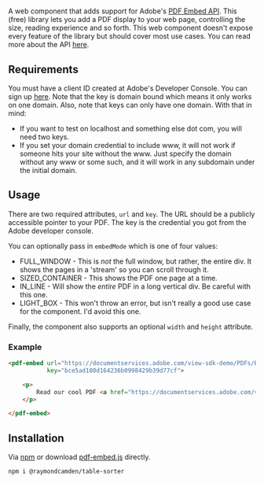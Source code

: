 # <pdf-embed>

A web component that adds support for Adobe's [PDF Embed API](https://developer.adobe.com/document-services/apis/pdf-embed/). This (free) library lets you add a PDF display to your web page, controlling the size, reading experience and so forth. This web component doesn't expose every feature of the library but should cover most use cases. You can read more about the API [here](https://developer.adobe.com/document-services/docs/overview/pdf-embed-api/).

## Requirements

You must have a client ID created at Adobe's Developer Console. You can sign up [here](https://acrobatservices.adobe.com/dc-integration-creation-app-cdn/main.html?api=pdf-embed-api). Note that the key is domain bound which means it only works on one domain. Also, note that keys can only have one domain. With that in mind:

* If you want to test on localhost and something else dot com, you will need two keys. 
* If you set your domain credential to include www, it will not work if someone hits your site without the www. Just specify the domain without any www or some such, and it will work in any subdomain under the initial domain.

## Usage

There are two required attributes, `url` and `key`. The URL should be a publicly accessible pointer to your PDF. The key is the credential you got from the Adobe developer console.

You can optionally pass in `embedMode` which is one of four values:

* FULL_WINDOW - This is *not* the full window, but rather, the entire div. It shows the pages in a 'stream' so you can scroll through it.
* SIZED_CONTAINER - This shows the PDF one page at a time.
* IN_LINE - Will show the *entire* PDF in a long vertical div. Be careful with this one.
* LIGHT_BOX - This won't throw an error, but isn't really a good use case for the component. I'd avoid this one.

Finally, the component also supports an optional `width` and `height` attribute.

### Example 

```html
<pdf-embed url="https://documentservices.adobe.com/view-sdk-demo/PDFs/Bodea Brochure.pdf"
		   key="bce5ad180d164236b0998429b39d77cf">

	<p>
		Read our cool PDF <a href="https://documentservices.adobe.com/view-sdk-demo/PDFs/Bodea Brochure.pdf">here</a>.
	</p>

</pdf-embed>
```

## Installation

Via [npm](https://www.npmjs.com/package/@raymondcamden/pdf-embed) or download [pdf-embed.js](./pdf-embed.js) directly.

```
npm i @raymondcamden/table-sorter
```
